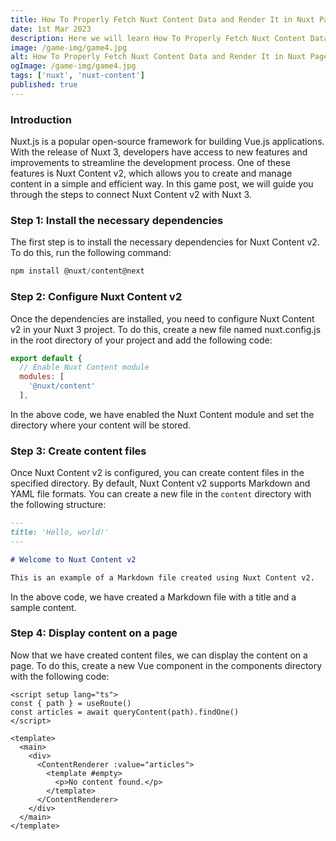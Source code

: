 ```yaml
---
title: How To Properly Fetch Nuxt Content Data and Render It in Nuxt Pages
date: 1st Mar 2023
description: Here we will learn How To Properly Fetch Nuxt Content Data and Render It in Nuxt Pages
image: /game-img/game4.jpg
alt: How To Properly Fetch Nuxt Content Data and Render It in Nuxt Pages
ogImage: /game-img/game4.jpg
tags: ['nuxt', 'nuxt-content']
published: true
---
```


### Introduction

Nuxt.js is a popular open-source framework for building Vue.js applications. With the release of Nuxt 3, developers have access to new features and improvements to streamline the development process. One of these features is Nuxt Content v2, which allows you to create and manage content in a simple and efficient way. In this game post, we will guide you through the steps to connect Nuxt Content v2 with Nuxt 3.

### Step 1: Install the necessary dependencies

The first step is to install the necessary dependencies for Nuxt Content v2. To do this, run the following command:


```js
npm install @nuxt/content@next

```

### Step 2: Configure Nuxt Content v2

Once the dependencies are installed, you need to configure Nuxt Content v2 in your Nuxt 3 project. To do this, create a new file named nuxt.config.js in the root directory of your project and add the following code:

```js
export default {
  // Enable Nuxt Content module
  modules: [
    '@nuxt/content'
  ],

```

In the above code, we have enabled the Nuxt Content module and set the directory where your content will be stored.

### Step 3: Create content files

Once Nuxt Content v2 is configured, you can create content files in the specified directory. By default, Nuxt Content v2 supports Markdown and YAML file formats. You can create a new file in the `content` directory with the following structure:

```md
---
title: 'Hello, world!'
---

# Welcome to Nuxt Content v2

This is an example of a Markdown file created using Nuxt Content v2.
```

In the above code, we have created a Markdown file with a title and a sample content.

### Step 4: Display content on a page

Now that we have created content files, we can display the content on a page. To do this, create a new Vue component in the components directory with the following code:

```vue
<script setup lang="ts">
const { path } = useRoute()
const articles = await queryContent(path).findOne()
</script>

<template>
  <main>
    <div>
      <ContentRenderer :value="articles">
        <template #empty>
          <p>No content found.</p>
        </template>
      </ContentRenderer>
    </div>
  </main>
</template>
```
